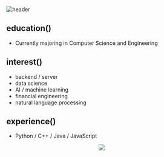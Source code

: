 <!--### Hello World! 👋-->

![header](https://capsule-render.vercel.app/api?type=transparent&color=84C5DC&height=70&section=header&text=def%20__init__(self):&fontSize=40&fontColor=84C5DC)

## education()
- Currently majoring in Computer Science and Engineering

## interest()
- backend / server
- data science
- AI / machine learning
- financial engineering
- natural language processing

## experience()
- Python / C++ / Java / JavaScript

<p align="center">
  <img src="https://github-readme-stats.vercel.app/api/top-langs/?username=kmin1231&layout=compact&langs_count=10" />
</p>

<!--return kmin1231-->

<!--
**kmin1231/kmin1231** is a ✨ _special_ ✨ repository because its `README.md` (this file) appears on your GitHub profile.

Here are some ideas to get you started:

- 🔭 I’m currently working on ...
- 🌱 I’m currently learning ...
- 👯 I’m looking to collaborate on ...
- 🤔 I’m looking for help with ...
- 💬 Ask me about ...
- 📫 How to reach me: ...
- 😄 Pronouns: ...
- ⚡ Fun fact: ...
-->
